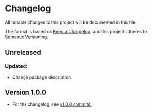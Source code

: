 # Changelog

All notable changes to this project will be documented in this file.

The format is based on [Keep a Changelog](https://keepachangelog.com/en/1.1.0/),
and this project adheres to [Semantic Versioning](https://semver.org/spec/v2.0.0.html).

## Unreleased
### Updated:
* Change package description

## Version 1.0.0
* For the changelog, see [v1.0.0 commits.](https://github.com/stbestichhh/stlib-guard/commits/v1.0.0/)
